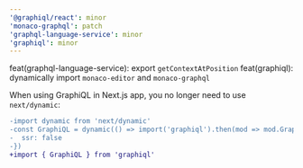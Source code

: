 ```yaml
---
'@graphiql/react': minor
'monaco-graphql': patch
'graphql-language-service': minor
'graphiql': minor
---
```


feat(graphql-language-service): export `getContextAtPosition`
feat(graphiql): dynamically import `monaco-editor` and `monaco-graphql`

When using GraphiQL in Next.js app, you no longer need to use `next/dynamic`:

```diff
-import dynamic from 'next/dynamic'
-const GraphiQL = dynamic(() => import('graphiql').then(mod => mod.GraphiQL), {
-  ssr: false
-})
+import { GraphiQL } from 'graphiql'
```
